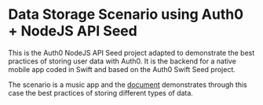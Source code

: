 # Data Storage Scenario using Auth0 + NodeJS API Seed

This is the Auth0 NodeJS API Seed project adapted to demonstrate the best practices of storing user data with Auth0. It is the backend for a native mobile app coded in Swift and based on the Auth0 Swift Seed project.

The scenario is a music app and the [document](https://auth0.com/docs/tutorials/User-Data-Storage-Scenario) demonstrates through this case the best practices of storing different types of data.


